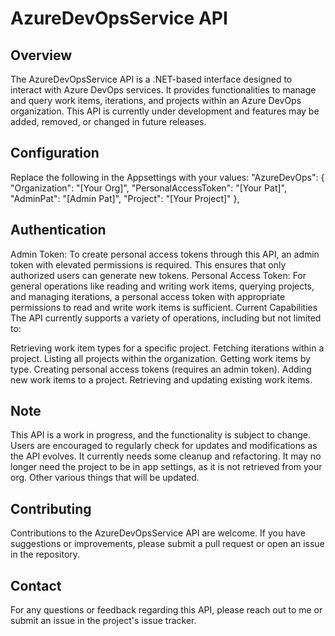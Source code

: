 # AzureDevOpsService API

## Overview
The AzureDevOpsService API is a .NET-based interface designed to interact with Azure DevOps services. It provides functionalities to manage and query work items, iterations, and projects within an Azure DevOps organization. This API is currently under development and features may be added, removed, or changed in future releases.

## Configuration
Replace the following in the Appsettings with your values:
"AzureDevOps": {
    "Organization": "[Your Org]",
    "PersonalAccessToken": "[Your Pat]",
    "AdminPat": "[Admin Pat]",
    "Project": "[Your Project]"
  },

## Authentication
Admin Token: To create personal access tokens through this API, an admin token with elevated permissions is required. This ensures that only authorized users can generate new tokens.
Personal Access Token: For general operations like reading and writing work items, querying projects, and managing iterations, a personal access token with appropriate permissions to read and write work items is sufficient.
Current Capabilities
The API currently supports a variety of operations, including but not limited to:

Retrieving work item types for a specific project.
Fetching iterations within a project.
Listing all projects within the organization.
Getting work items by type.
Creating personal access tokens (requires an admin token).
Adding new work items to a project.
Retrieving and updating existing work items.

## Note
This API is a work in progress, and the functionality is subject to change. Users are encouraged to regularly check for updates and modifications as the API evolves.
It currently needs some cleanup and refactoring. 
It may no longer need the project to be in app settings, as it is not retrieved from your org.
Other various things that will be updated.

## Contributing

Contributions to the AzureDevOpsService API are welcome. If you have suggestions or improvements, please submit a pull request or open an issue in the repository.

## Contact
For any questions or feedback regarding this API, please reach out to me or submit an issue in the project's issue tracker.

